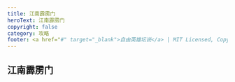 ```yaml
---
title: 江南霹雳门
heroText: 江南霹雳门
copyright: false
category: 攻略
footer: <a href="#" target="_blank">自由英雄坛说</a> | MIT Licensed, Copyright © 2024-present lucky
---
```

## 江南霹雳门

